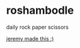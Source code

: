 # roshambodle

daily rock paper scissors

[jeremy made this :)](https://twitter.com/jeremy_baumann)
